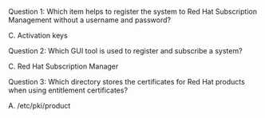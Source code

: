 Question 1:
Which item helps to register the system to Red Hat Subscription Management without a username and password?

C. Activation keys

Question 2:
Which GUI tool is used to register and subscribe a system?

C. Red Hat Subscription Manager

Question 3:
Which directory stores the certificates for Red Hat products when using entitlement certificates?

A. /etc/pki/product
